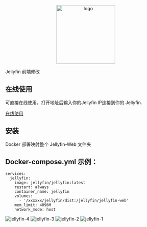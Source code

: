 <p align="center">
  <a href="https://peifeng.li"><img width="184px" alt="logo" src="https://cdn.jsdelivr.net/gh/li-peifeng/static/logo.png" />
  </a>
</p>

Jellyfin 前端修改

## 在线使用
可直接在线使用，打开地址后输入你的Jellyfin IP连接到你的 Jellyfin.

[在线使用](https://isweetav.pages.dev/)

## 安装
Docker 部署映射整个 Jellyfin-Web 文件夹

## Docker-compose.yml 示例：

```
services:
  jellyfin:
    image: jellyfin/jellyfin:latest
    restart: always
    container_name: jellyfin
    volumes:
      - '/xxxxxx/jellyfin/dist:/jellyfin/jellyfin-web'
    mem_limit: 4096M
    network_mode: host
```
![jellyfin-4](https://github.com/user-attachments/assets/45e104dc-c368-4349-a0bb-dd0e8c74d2d9)
![jellyfin-3](https://github.com/user-attachments/assets/e441e5f1-4542-4bbb-9711-c56e5fec75ef)
![jellyfin-2](https://github.com/user-attachments/assets/f18c4847-537c-42ea-a227-13d7e0c7deae)
![jellyfin-1](https://github.com/user-attachments/assets/401d7634-6e83-42b3-86c7-7caa09c03a53)
